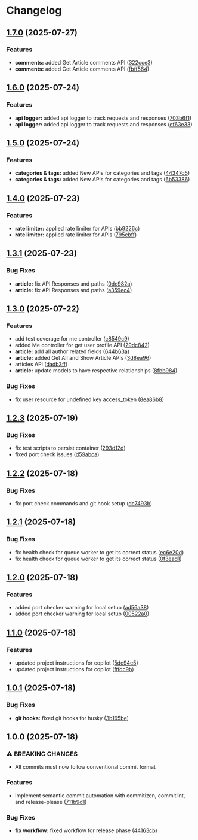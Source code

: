 # Changelog

## [1.7.0](https://github.com/mubbi/laravel-blog-api/compare/v1.6.0...v1.7.0) (2025-07-27)


### Features

* **comments:** added Get Article comments API ([322cce3](https://github.com/mubbi/laravel-blog-api/commit/322cce35935bb03037446f27bae4bc71c2013e6b))
* **comments:** added Get Article comments API ([fbff564](https://github.com/mubbi/laravel-blog-api/commit/fbff5647394d7c31bbd5beab4f02e433543cca9a))

## [1.6.0](https://github.com/mubbi/laravel-blog-api/compare/v1.5.0...v1.6.0) (2025-07-24)


### Features

* **api logger:** added api logger to track requests and responses ([703b6f1](https://github.com/mubbi/laravel-blog-api/commit/703b6f16c7beb0f0b66a17fed2d7ff94deadf953))
* **api logger:** added api logger to track requests and responses ([ef63e33](https://github.com/mubbi/laravel-blog-api/commit/ef63e33e7d58ef533d2cf0e77014f360f1a1c0c3))

## [1.5.0](https://github.com/mubbi/laravel-blog-api/compare/v1.4.0...v1.5.0) (2025-07-24)


### Features

* **categories & tags:** added New APIs for categories and tags ([44347d5](https://github.com/mubbi/laravel-blog-api/commit/44347d548373d0d1a8d599dae9de00a0ac4d3b24))
* **categories & tags:** added New APIs for categories and tags ([6b53386](https://github.com/mubbi/laravel-blog-api/commit/6b53386903023fd120310733e49d5bcd09d4ef58))

## [1.4.0](https://github.com/mubbi/laravel-blog-api/compare/v1.3.1...v1.4.0) (2025-07-23)


### Features

* **rate limiter:** applied rate limiter for APIs ([bb9226c](https://github.com/mubbi/laravel-blog-api/commit/bb9226cbe1fcea0bb48d8fba9987201f271cad27))
* **rate limiter:** applied rate limiter for APIs ([795cbff](https://github.com/mubbi/laravel-blog-api/commit/795cbffc9955e025689cf0eb997410105e920635))

## [1.3.1](https://github.com/mubbi/laravel-blog-api/compare/v1.3.0...v1.3.1) (2025-07-23)


### Bug Fixes

* **article:** fix API Responses and paths ([0de982a](https://github.com/mubbi/laravel-blog-api/commit/0de982a8019e0e03e3b4054bbbedf7334cd7e3f0))
* **article:** fix API Responses and paths ([a359ec4](https://github.com/mubbi/laravel-blog-api/commit/a359ec4220a6898784f210be63aacd5ddcf61b8c))

## [1.3.0](https://github.com/mubbi/laravel-blog-api/compare/v1.2.3...v1.3.0) (2025-07-22)


### Features

* add test coverage for me controller ([c8549c9](https://github.com/mubbi/laravel-blog-api/commit/c8549c9106f3a5d54d34e7fba8b9b6a8c47b9966))
* added Me controller for get user profile API ([29dc842](https://github.com/mubbi/laravel-blog-api/commit/29dc842af648c5dbd7c18467ecf9ec12f5d6ab96))
* **article:** add all author related fields ([644b63a](https://github.com/mubbi/laravel-blog-api/commit/644b63a0993e3b406de5c64c56682e60910c0cb6))
* **article:** added Get All and Show Article APIs ([3d8ea96](https://github.com/mubbi/laravel-blog-api/commit/3d8ea965a96fa36993384519693c7dfe21ccf797))
* articles API ([dadb3ff](https://github.com/mubbi/laravel-blog-api/commit/dadb3ff6d4442f01619a2abd83509b7f95976acc))
* **article:** update models to have respective relationships ([8fbb984](https://github.com/mubbi/laravel-blog-api/commit/8fbb984d89c3780942b1eebe90d68737ed909ff3))


### Bug Fixes

* fix user resource for undefined key access_token ([8ea86b8](https://github.com/mubbi/laravel-blog-api/commit/8ea86b8ef2766fd45cea9c4c0112e38fc112948f))

## [1.2.3](https://github.com/mubbi/laravel-blog-api/compare/v1.2.2...v1.2.3) (2025-07-19)


### Bug Fixes

* fix test scripts to persist container ([293d12d](https://github.com/mubbi/laravel-blog-api/commit/293d12d3d3b0595d6a5f984a47c93bd599fb179b))
* fixed port check issues ([d59abca](https://github.com/mubbi/laravel-blog-api/commit/d59abcaa3baf5332c0ba96652aa0b6c1316d7768))

## [1.2.2](https://github.com/mubbi/laravel-blog-api/compare/v1.2.1...v1.2.2) (2025-07-18)


### Bug Fixes

* fix port check commands and git hook setup ([dc7493b](https://github.com/mubbi/laravel-blog-api/commit/dc7493b8b6314442fe425bf0f5c47bbd508d0efd))

## [1.2.1](https://github.com/mubbi/laravel-blog-api/compare/v1.2.0...v1.2.1) (2025-07-18)


### Bug Fixes

* fix health check for queue worker to get its correct status ([ec6e20d](https://github.com/mubbi/laravel-blog-api/commit/ec6e20d83ea0656773eb058ff63db8f44d0ddbfb))
* fix health check for queue worker to get its correct status ([0f3ead1](https://github.com/mubbi/laravel-blog-api/commit/0f3ead1d053f5d0fee469128b830123f76e8e5d7))

## [1.2.0](https://github.com/mubbi/laravel-blog-api/compare/v1.1.0...v1.2.0) (2025-07-18)


### Features

* added port checker warning for local setup ([ad56a38](https://github.com/mubbi/laravel-blog-api/commit/ad56a3895dda02cf393fc06d87f74ef1fe3f4a3d))
* added port checker warning for local setup ([00522a0](https://github.com/mubbi/laravel-blog-api/commit/00522a0655c9e7168325806f75e68412177abdd1))

## [1.1.0](https://github.com/mubbi/laravel-blog-api/compare/v1.0.1...v1.1.0) (2025-07-18)


### Features

* updated project instructions for copilot ([5dc94e5](https://github.com/mubbi/laravel-blog-api/commit/5dc94e5e5810146509ec6b1f2b485dd6facf9d90))
* updated project instructions for copilot ([fffdc9b](https://github.com/mubbi/laravel-blog-api/commit/fffdc9ba6237d259b99fe5a9b6ded15686ca1b02))

## [1.0.1](https://github.com/mubbi/laravel-blog-api/compare/v1.0.0...v1.0.1) (2025-07-18)


### Bug Fixes

* **git hooks:** fixed git hooks for husky ([3b165be](https://github.com/mubbi/laravel-blog-api/commit/3b165be1eb20a1dcfcace339ac1de8708287d029))

## 1.0.0 (2025-07-18)


### ⚠ BREAKING CHANGES

* All commits must now follow conventional commit format

### Features

* implement semantic commit automation with commitizen, commitlint, and release-please ([711b9d1](https://github.com/mubbi/laravel-blog-api/commit/711b9d13b33e570fd72f1fe38f85c89b8a24f9a2))


### Bug Fixes

* **fix workflow:** fixed workflow for release phase ([44163cb](https://github.com/mubbi/laravel-blog-api/commit/44163cb4b2a63ee184feacadadc6ee37834f217b))
